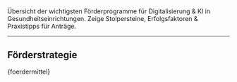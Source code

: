 <!-- foerdermittel.md -->
# 
Übersicht der wichtigsten Förderprogramme für Digitalisierung & KI in Gesundheitseinrichtungen. Zeige Stolpersteine, Erfolgsfaktoren & Praxistipps für Anträge.

---

## Förderstrategie

{foerdermittel}